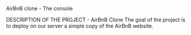 AirBnB clone - The console

DESCRIPTION OF THE PROJECT - AirBnB Clone
	       	The goal of the project is to deploy on our server a simple copy of the AirBnB website.